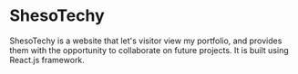 # ShesoTechy
ShesoTechy is a website that let's visitor view my portfolio, and provides them with the opportunity to collaborate on future projects. It is built using React.js framework. 
